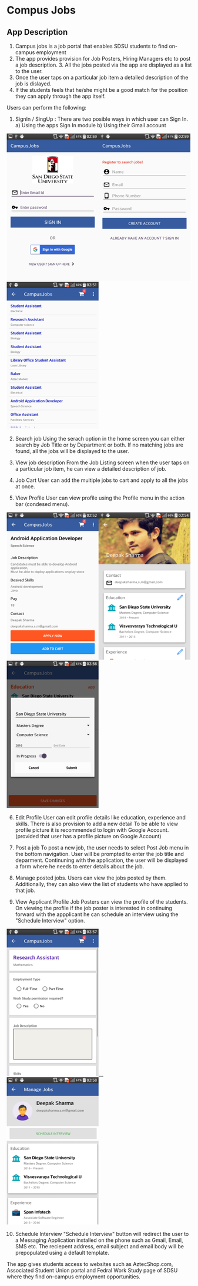 # Compus Jobs

## App Description
1. Campus jobs is a job portal that enables SDSU students to find on-campus employment
2. The app provides provision for Job Posters, Hiring Managers etc to post a job description. 3. All the jobs posted via the app are displayed as a list to the user. 
4. Once the user taps on a particular job item a detailed description of the job is dislayed. 
5. If the students feels that he/she might be a good match for the position they can apply through the app itself. 

Users can perform the following:

1. SignIn / SingUp : 
There are two posible ways in which user can Sign In. 
a) Using the apps Sign In module b) Using their Gmail account 

<img src="/CampusJobs/screenshots/login.png" height="400px" width="250px"/><span>__</span><img src="/CampusJobs/screenshots/register.png" height="400px" width="250px"/><span>__</span><img src="/CampusJobs/screenshots/joblisting.png" height="400px" width="250px"/>

2. Search job 
Using the serach option in the home screen you can either search by Job Title or by Department or both. 
If no matching jobs are found, all the jobs will be displayed to the user.

3. View job description
From the Job Listing screen when the user taps on a particular job item, he can view a detailed description of job. 

4. Job Cart
User can add the multiple jobs to cart and apply to all the jobs at once. 

5. View Profile
User can view profile using the Profile menu in the action bar (condesed menu).

<img src="/CampusJobs/screenshots/jobdescription.png" height="400px" width="250px"/><span>__</span><img src="/CampusJobs/screenshots/profile.png" height="400px" width="250px"/><span>__</span><img src="/CampusJobs/screenshots/addEducation.png" height="400px" width="250px"/>

6. Edit Profile
User can edit profile details like education, experience and skills. 
There is also provision to add a new detail 
To be able to view profile picture it is recommended to login with Google Account. (provided that user has a profile picture on Google Account) 

7. Post a job
To post a new job, the user needs to select Post Job menu in the bottom navigation.
User will be prompted to enter the job title and deparment. 
Continuning with the application, the user will be displayed a form where he needs to enter details about the job. 

8. Manage posted jobs.
Users can view the jobs posted by them. 
Additionally, they can also view the list of students who have applied to that job.

9. View Applicant Profile
Job Posters can view the profile of the students.
On viewing the profile if the job poster is interested in continuing forward with the appplicant he can schedule an interview using the "Schedule Interview" option. 

<img src="/CampusJobs/screenshots/postJob.png" height="400px" width="250px"/><span>__</span><img src="/CampusJobs/screenshots/applicantProfile.png" height="400px" width="250px"/>      

10. Schedule Interview
"Schedule Interview" button will redirect the user to a Messaging Application installed on the phone such as Gmail, Email, SMS etc. The reciepent address, email subject and email body will be prepopulated using a default template. 

The app gives students access to websites such as AztecShop.com, Associated Student Union portal and Fedral Work Study page of SDSU where they find on-campus employment opportunities. 
